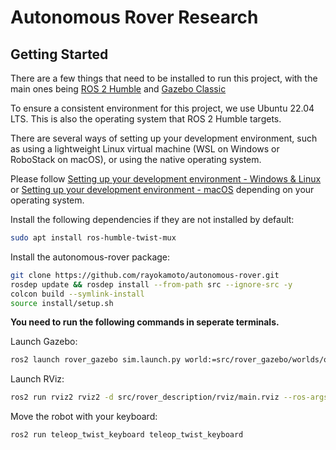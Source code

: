 # Autonomous Rover Research

## Getting Started
There are a few things that need to be installed to run this project, with the main ones being [ROS 2 Humble](https://docs.ros.org/en/humble/index.html) and [Gazebo Classic](https://classic.gazebosim.org)

To ensure a consistent environment for this project, we use Ubuntu 22.04 LTS. This is also the operating system that ROS 2 Humble targets.

There are several ways of setting up your development environment, such as using a lightweight Linux virtual machine (WSL on Windows or RoboStack on macOS), or using the native operating system.

Please follow [Setting up your development environment - Windows & Linux](/docs/dev-setup-windows-linux.md) or [Setting up your development environment - macOS](/docs/dev-setup-macos.md) depending on your operating system.


Install the following dependencies if they are not installed by default:

```bash
sudo apt install ros-humble-twist-mux
```

Install the autonomous-rover package:

```bash
git clone https://github.com/rayokamoto/autonomous-rover.git
rosdep update && rosdep install --from-path src --ignore-src -y
colcon build --symlink-install
source install/setup.sh
```

**You need to run the following commands in seperate terminals.**

Launch Gazebo:

```bash
ros2 launch rover_gazebo sim.launch.py world:=src/rover_gazebo/worlds/obstacles.world
```

Launch RViz:

```bash
ros2 run rviz2 rviz2 -d src/rover_description/rviz/main.rviz --ros-args -p use_sim_time:=true
```

Move the robot with your keyboard:

```bash
ros2 run teleop_twist_keyboard teleop_twist_keyboard
```
